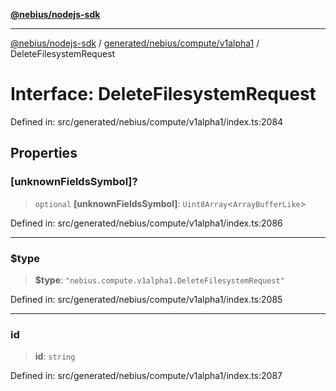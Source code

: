 [**@nebius/nodejs-sdk**](../../../../../README.md)

***

[@nebius/nodejs-sdk](../../../../../README.md) / [generated/nebius/compute/v1alpha1](../README.md) / DeleteFilesystemRequest

# Interface: DeleteFilesystemRequest

Defined in: src/generated/nebius/compute/v1alpha1/index.ts:2084

## Properties

### \[unknownFieldsSymbol\]?

> `optional` **\[unknownFieldsSymbol\]**: `Uint8Array`\<`ArrayBufferLike`\>

Defined in: src/generated/nebius/compute/v1alpha1/index.ts:2086

***

### $type

> **$type**: `"nebius.compute.v1alpha1.DeleteFilesystemRequest"`

Defined in: src/generated/nebius/compute/v1alpha1/index.ts:2085

***

### id

> **id**: `string`

Defined in: src/generated/nebius/compute/v1alpha1/index.ts:2087
